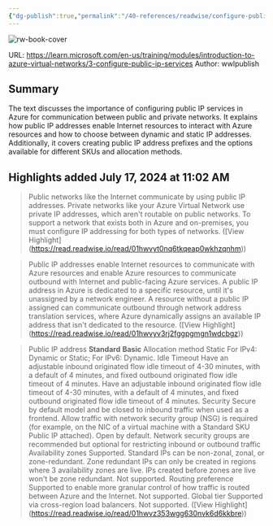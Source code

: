 ```yaml
---
{"dg-publish":true,"permalink":"/40-references/readwise/configure-public-ip-services-training-microsoft-learn/","tags":["rw/articles"]}
---
```


![rw-book-cover](https://learn.microsoft.com/en-us/media/logos/logo-ms-social.png)
  
URL: https://learn.microsoft.com/en-us/training/modules/introduction-to-azure-virtual-networks/3-configure-public-ip-services
Author: wwlpublish

## Summary

The text discusses the importance of configuring public IP services in Azure for communication between public and private networks. It explains how public IP addresses enable Internet resources to interact with Azure resources and how to choose between dynamic and static IP addresses. Additionally, it covers creating public IP address prefixes and the options available for different SKUs and allocation methods.

## Highlights added July 17, 2024 at 11:02 AM
>Public networks like the Internet communicate by using public IP addresses. Private networks like your Azure Virtual Network use private IP addresses, which aren't routable on public networks. To support a network that exists both in Azure and on-premises, you must configure IP addressing for both types of networks. ([View Highlight] (https://read.readwise.io/read/01hwvyt0nq6tkqeap0wkhzqnhm))


>Public IP addresses enable Internet resources to communicate with Azure resources and enable Azure resources to communicate outbound with Internet and public-facing Azure services. A public IP address in Azure is dedicated to a specific resource, until it's unassigned by a network engineer. A resource without a public IP assigned can communicate outbound through network address translation services, where Azure dynamically assigns an available IP address that isn't dedicated to the resource. ([View Highlight] (https://read.readwise.io/read/01hwvyv3rj2fggpgmgn1wdcbgz))


>Public IP address **Standard** **Basic** Allocation method Static For IPv4: Dynamic or Static; For IPv6: Dynamic. Idle Timeout Have an adjustable inbound originated flow idle timeout of 4-30 minutes, with a default of 4 minutes, and fixed outbound originated flow idle timeout of 4 minutes. Have an adjustable inbound originated flow idle timeout of 4-30 minutes, with a default of 4 minutes, and fixed outbound originated flow idle timeout of 4 minutes. Security Secure by default model and be closed to inbound traffic when used as a frontend. Allow traffic with network security group (NSG) is required (for example, on the NIC of a virtual machine with a Standard SKU Public IP attached). Open by default. Network security groups are recommended but optional for restricting inbound or outbound traffic Availability zones Supported. Standard IPs can be non-zonal, zonal, or zone-redundant. Zone redundant IPs can only be created in regions where 3 availability zones are live. IPs created before zones are live won't be zone redundant. Not supported. Routing preference Supported to enable more granular control of how traffic is routed between Azure and the Internet. Not supported. Global tier Supported via cross-region load balancers. Not supported. ([View Highlight] (https://read.readwise.io/read/01hwvz353wgg630nvk6d6kkbre))


